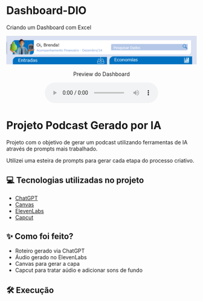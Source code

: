 # Dashboard-DIO
Criando um Dashboard com Excel
<p align="center">
<img 
    src="./Foto Dashboard.png"
    width="600"
/>
</p>

<p align="center">
    Preview do Dashboard
</p>

<div align="center">
    <audio src="output/Podcast Final.MP3" controls title="Podcast Final"></audio>
</div>

# Projeto Podcast Gerado por IA


Projeto com o objetivo de gerar um podcast utilizando ferramentas de IA através de prompts mais trabalhado.

Utilizei uma esteira de prompts para gerar cada etapa do processo criativo.

## 💻 Tecnologias utilizadas no projeto

- [ChatGPT](https://chat.openai.com/) 
- [Canvas](https://https://www.canva.com/)
- [ElevenLabs](https://beta.elevenlabs.io/)
- [Capcut](https://www.capcut.com/pt-br/)

## ✨ Como foi feito?

- Roteiro gerado via ChatGPT
- Áudio gerado no ElevenLabs
- Canvas para gerar a capa
- Capcut para tratar aúdio e adicionar sons de fundo

## 🛠️ Execução
